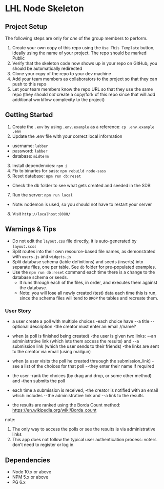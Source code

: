 LHL Node Skeleton
=========

## Project Setup

The following steps are only for _one_ of the group members to perform.

1. Create your own copy of this repo using the `Use This Template` button, ideally using the name of your project. The repo should be marked Public
2. Verify that the skeleton code now shows up in your repo on GitHub, you should be automatically redirected
3. Clone your copy of the repo to your dev machine
4. Add your team members as collaborators to the project so that they can push to this repo
5. Let your team members know the repo URL so that they use the same repo (they should _not_ create a copy/fork of this repo since that will add additional workflow complexity to the project)


## Getting Started

1. Create the `.env` by using `.env.example` as a reference: `cp .env.example .env`
2. Update the .env file with your correct local information 
  - username: `labber` 
  - password: `labber` 
  - database: `midterm`
3. Install dependencies: `npm i`
4. Fix to binaries for sass: `npm rebuild node-sass`
5. Reset database: `npm run db:reset`
  - Check the db folder to see what gets created and seeded in the SDB
7. Run the server: `npm run local`
  - Note: nodemon is used, so you should not have to restart your server
8. Visit `http://localhost:8080/`

## Warnings & Tips

- Do not edit the `layout.css` file directly, it is auto-generated by `layout.scss`
- Split routes into their own resource-based file names, as demonstrated with `users.js` and `widgets.js`
- Split database schema (table definitions) and seeds (inserts) into separate files, one per table. See `db` folder for pre-populated examples. 
- Use the `npm run db:reset` command each time there is a change to the database schema or seeds. 
  - It runs through each of the files, in order, and executes them against the database. 
  - Note: you will lose all newly created (test) data each time this is run, since the schema files will tend to `DROP` the tables and recreate them.


#####

### User Story
* a user create a poll with multiple choices
 -each choice have 
  --a title
  --optional description
 -the creator must enter an email  //name?

* when (a poll is finished being created) 
 -the user is given two links: 
  --an administrative link (which lets them access the results) and 
  --a submission link (which the user sends to their friends)
 -the links are sent to the creator via email (using mailgun)

* when (a user visits the poll he created thruough the submission_link) 
  -see a list of the choices for that poll 
   --they enter their name if required

* the user
  -rank the choices (by drag and drop, or some other method) and 
  -then submits the poll

* each time a submission is received, 
  -the creator is notified with an email 
   which includes 
  --the administrative link and 
  --a link to the results

* the results are ranked using 
    the Borda Count method: https://en.wikipedia.org/wiki/Borda_count

note: 
1. The only way to access the polls or see the results is via administrative links
2. This app does not follow the typical user authentication process: voters don't need to register or log in.



## Dependencies

- Node 10.x or above
- NPM 5.x or above
- PG 6.x
